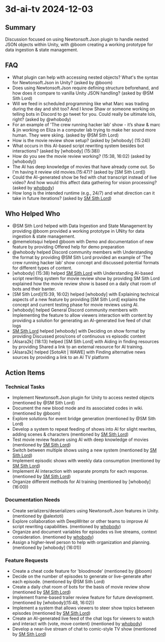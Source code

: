 # 3d-ai-tv 2024-12-03

## Summary

Discussion focused on using Newtonsoft.Json plugin to handle nested JSON objects within Unity, with @boom creating a working prototype for data ingestion & state management.

## FAQ

- What plugin can help with accessing nested objects? What's the syntax for Newtonsoft.Json in Unity? (asked by @boom)
- Does using Newtonsoft.Json require defining structure beforehand, and how does it compare to vanilla Unity JSON handling? (asked by @SM Sith Lord)
- Will we feed in scheduled programming like what Marc was trading during the day and shit too? And I know Shaw or someone working on telling bots in Discord to go tweet for you. Could really be ultimate lols, right? (asked by @whobody)
- For an example of 'The crew running hacker lab' show - it’s shaw & marc & jin working on Eliza in a computer lab trying to make her sound more human. They were skiing. (asked by @SM Sith Lord)
- How is the movie review show setup? (asked by [whobody] (15:24))
- What occurs in this AI-based script rewriting system besides bot interactions? (asked by [whobody] (15:38))
- How do you see the movie review working? (15:38, 16:02) (asked by [whobody])
- The AI has deep knowledge of movies that have already come out. So I'm having it review old movies.(15:47)? (asked by [SM Sith Lord])
- Could the AI-generated show be fed with chat transcript instead of live video? And how would this affect data gathering for vision processing? (asked by [whobody](15:50))
- How long is the intended runtime (e.g., 24/7) and what direction can it take in future iterations? (asked by [SM Sith Lord](15:52))

## Who Helped Who

- @SM Sith Lord helped with Data Ingestion and State Management by providing @boom provided a working prototype in UNity for data ingestion & state management.
- @memelotsqui helped @boom with Demo and documentation of new feature by providing Offered help for demo preparation
- @whobody helped Discord community members with Understanding the format by providing @SM Sith Lord provided an example of 'The crew running hacker lab' show concept and discussed potential formats for different types of content.
- [whobody] (15:38) helped [SM Sith Lord](15:27) with Understanding AI-based script rewriting system for movie review show by providing SM Sith Lord explained how the movie review show is based on a daily chat room of bots and their banter.
- [SM Sith Lord](15:39, 16:02) helped [whobody] with Explaining technical aspects of a new feature by providing [SM Sith Lord] explains the concept and current testing phase for movie reviews using AI.
- [whobody] helped General Discord community members with Implementing the feature to allow viewers interaction with content by providing a solution for generating an AI-generated live feed of chat logs
- [SM Sith Lord](15:52) helped [whobody] with Deciding on show format by providing Discussed pros/cons of continuous vs episodic content
- [Alsara2k] (18:13) helped [SM Sith Lord] with Aiding in finding resources by providing Shared a link to an external resource for AI training.
- [Alsara2k] helped [SotoAlt | WAWE] with Finding alternative news sources by providing a link to an AI TV platform

## Action Items

### Technical Tasks

- Implement Newtonsoft.Json plugin for Unity to access nested objects (mentioned by @SM Sith Lord)
- Document the new blood mode and its associated codes in wiki. (mentioned by @boom)
- Explore solutions for event bridge generation (mentioned by @SM Sith Lord)
- Develop a system to repeat feeding of shows into AI for slight rewrites, adding scenes & characters (mentioned by [SM Sith Lord](15:27))
- Test movie review feature using AI with deep knowledge of movies (mentioned by [SM Sith Lord](15:39))
- Switch between multiple shows using a new system (mentioned by [SM Sith Lord](15:52))
- Implement episodic shows with weekly data consumption (mentioned by [SM Sith Lord](15:52))
- Implement AI interaction with separate prompts for each response. (mentioned by [SM Sith Lord](15:58))
- Organize different methods for AI training (mentioned by [whobody] (16:00))

### Documentation Needs

- Create serializers/deserializers using Newtonsoft.Json features in Unity. (mentioned by @alextoti)
- Explore collaboration with DeepWriter or other teams to improve AI script rewriting capabilities. (mentioned by [whobody](15:36))
- Organize and document variables for episodes vs live streams, context consideration. (mentioned by [whobody](15:53))
- Assign a higher-level person to help with organization and planning. (mentioned by [whobody] (16:01))

### Feature Requests

- Create a cheat code feature for 'bloodmode' (mentioned by @boom)
- Decide on the number of episodes to generate or live-generate after each episode. (mentioned by @SM Sith Lord)
- Create a daily chat room of bots for the basis of movie review show (mentioned by [SM Sith Lord](15:37))
- Implement frame-based trailer review feature for future development. (mentioned by [whobody](15:48, 16:02))
- Implement a system that allows viewers to steer show topics between episodes (mentioned by [SM Sith Lord](15:50))
- Create an AI-generated live feed of the chat logs for viewers to watch and interact with (vote, move content) (mentioned by [whobody](15:50))
- Develop a near-live stream of chat to comic-style TV show (mentioned by [SM Sith Lord](15:57))
